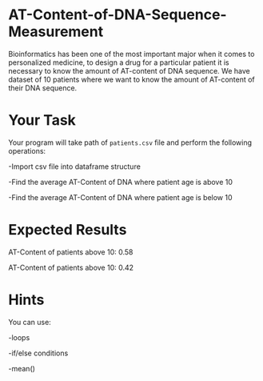 # AT-Content-of-DNA-Sequence-Measurement


Bioinformatics has been one of the most important major when it comes to personalized medicine, to design a drug for a particular patient it is necessary to know the amount of AT-content of DNA sequence. We have dataset of 10 patients where we want to know the amount of AT-content of their DNA sequence.

# Your Task
Your program will take path of ``patients.csv`` file and perform the following operations:

-Import csv file into dataframe structure

-Find the average AT-Content of DNA where patient age is above 10

-Find the average AT-Content of DNA where patient age is below 10

# Expected Results

AT-Content of patients above 10:  0.58

AT-Content of patients above 10: 0.42

# Hints
 You can use:
 
 -loops
 
 -if/else conditions
 
 -mean()

